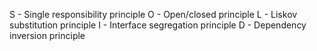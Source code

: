 S - Single responsibility principle
O - Open/closed principle
L - Liskov substitution principle
I - Interface segregation principle
D - Dependency inversion principle